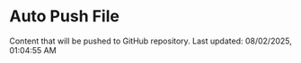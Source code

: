 # Auto Push File

Content that will be pushed to GitHub repository.
Last updated: 08/02/2025, 01:04:55 AM